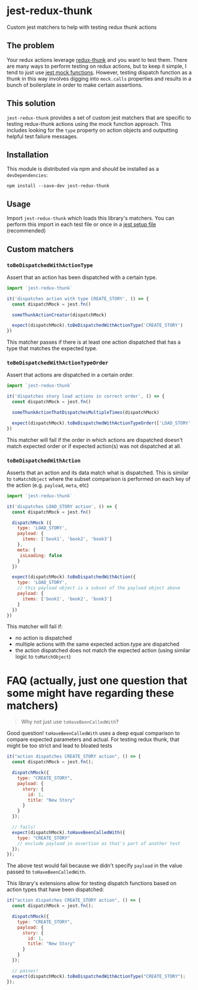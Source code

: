 # jest-redux-thunk

Custom jest matchers to help with testing redux thunk actions

## The problem

Your redux actions leverage [redux-thunk](https://github.com/reduxjs/redux-thunk) and you want to test them. There are many ways to perform testing on redux actions, but to keep it simple, I tend to just use [jest mock functions](http://jestjs.io/docs/en/mock-functions.html). However, testing dispatch function as a thunk in this way involves digging into `mock.calls` properties and results in a bunch of boilerplate in order to make certain assertions.

## This solution

`jest-redux-thunk` provides a set of custom jest matchers that are specific to testing redux-thunk actions using the mock function approach. This includes looking for the `type` property on action objects and outputting helpful test failure messages.

## Installation

This module is distributed via npm and should be installed as a `devDependencies`:

```
npm install --save-dev jest-redux-thunk
```

## Usage

Import `jest-redux-thunk` which loads this library's matchers. You can perform this import in each test file or once in a [jest setup file](http://jestjs.io/docs/en/configuration.html#setuptestframeworkscriptfile-string) (recommended)

## Custom matchers

### `toBeDispatchedWithActionType`

Assert that an action has been dispatched with a certain type.

```javascript
import `jest-redux-thunk`

it('dispatches action with type CREATE_STORY', () => {
  const dispatchMock = jest.fn()

  someThunkActionCreator(dispatchMock)

  expect(dispatchMock).toBeDispatchedWithActionType('CREATE_STORY')
})
```

This matcher passes if there is at least one action dispatched that has a type that matches the expected type.

### `toBeDispatchedWithActionTypeOrder`

Assert that actions are dispatched in a certain order.

```javascript
import `jest-redux-thunk`

it('dispatches story load actions in correct order', () => {
  const dispatchMock = jest.fn()

  someThunkActionThatDispatchesMultipleTimes(dispatchMock)

  expect(dispatchMock).toBeDispatchedWithActionTypeOrder(['LOAD_STORY', 'LOAD_AUTHORS', 'LOAD_CHARACTERS'])
})
```

This matcher will fail if the order in which actions are dispatched doesn't match expected order or if expected action(s) was not dispatched at all.

### `toBeDispatchedWithAction`

Asserts that an action and its data match what is dispatched. This is similar to `toMatchObject` where the subset comparison is performed on each key of the action (e.g. `payload`, `meta`, etc)

```javascript
import `jest-redux-thunk`

it('dispatches LOAD_STORY action', () => {
  const dispatchMock = jest.fn()

  dispatchMock ({
    type: 'LOAD_STORY',
    payload: {
      items: ['book1', 'book2', 'book3']
    },
    meta: {
     isLoading: false
    }
  })

  expect(dispatchMock).toBeDispatchedWithAction({
    type: 'LOAD_STORY',
    // this payload object is a subset of the payload object above
    payload: {
      items: ['book1', 'book2', 'book3']
    }
  })
})
```

This matcher will fail if:

- no action is dispatched
- multiple actions with the same expected action.type are dispatched
- the action dispatched does not match the expected action (using similar logic to `toMatchObject`)

# FAQ (actually, just one question that some might have regarding these matchers)

> Why not just use `toHaveBeenCalledWith`?

Good question! `toHaveBeenCalledWith` uses a deep equal comparison to compare expected parameters and actual. For testing
redux thunk, that might be too strict and lead to bloated tests

```javascript
it("action dispatches CREATE_STORY action", () => {
  const dispatchMock = jest.fn();

  dispatchMock({
    type: "CREATE_STORY",
    payload: {
      story: {
        id: 1,
        title: "New Story"
      }
    }
  });

  // fails!
  expect(dispatchMock).toHaveBeenCalledWith({
    type: "CREATE_STORY"
    // exclude payload in assertion as that's part of another test
  });
});
```

The above test would fail because we didn't specify `payload` in the value passed to `toHaveBeenCalledWith`.

This library's extensions allow for testing dispatch functions based on action types that have been dispatched:

```javascript
it("action dispatches CREATE_STORY action", () => {
  const dispatchMock = jest.fn();

  dispatchMock({
    type: "CREATE_STORY",
    payload: {
      story: {
        id: 1,
        title: "New Story"
      }
    }
  });

  // passes!
  expect(dispatchMock).toBeDispatchedWithActionType("CREATE_STORY");
});
```
